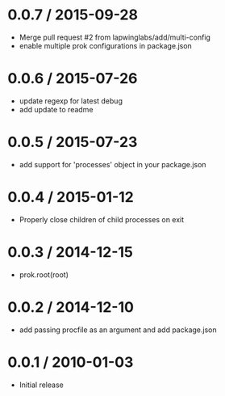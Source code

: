 
0.0.7 / 2015-09-28
==================

  * Merge pull request #2 from lapwinglabs/add/multi-config
  * enable multiple prok configurations in package.json

0.0.6 / 2015-07-26
==================

  * update regexp for latest debug
  * add update to readme

0.0.5 / 2015-07-23
==================

  * add support for 'processes' object in your package.json

0.0.4 / 2015-01-12
==================

  * Properly close children of child processes on exit

0.0.3 / 2014-12-15
==================

  * prok.root(root)

0.0.2 / 2014-12-10
==================

  * add passing procfile as an argument and add package.json

0.0.1 / 2010-01-03
==================

  * Initial release
